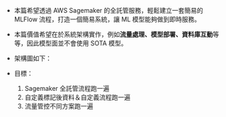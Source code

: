 - 本篇希望透過 AWS Sagemaker 的全託管服務，輕鬆建立一套簡易的 MLFlow 流程，打造一個簡易系統，讓 ML 模型能夠做到即時服務。
- 本篇價值希望在於系統架構實作，例如**流量處理、模型部署、資料庫互動**等等，因此模型面並不會使用 SOTA 模型。
- 架構圖如下：
  

- 目標：
  1. Sagemaker 全託管流程跑一遍
  2. 自定義標記後資料＆自定義流程跑一遍
  3. 流量管控不同方案跑一遍